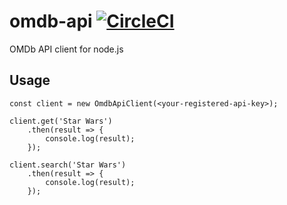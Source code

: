 # omdb-api [![CircleCI](https://circleci.com/gh/gosuhiman/omdb-api/tree/master.svg?style=svg)](https://circleci.com/gh/gosuhiman/omdb-api/tree/master)
OMDb API client for node.js

## Usage
````
const client = new OmdbApiClient(<your-registered-api-key>);

client.get('Star Wars')
    .then(result => {
        console.log(result);
    });

client.search('Star Wars')
    .then(result => {
        console.log(result);
    });
````
